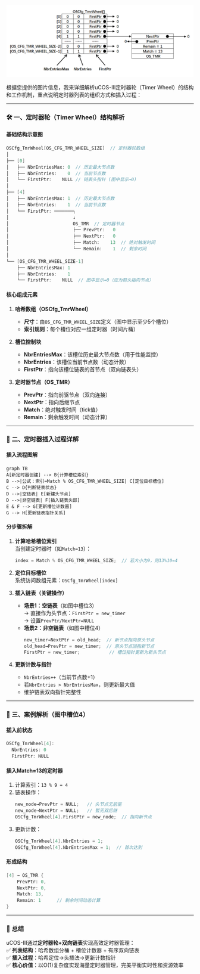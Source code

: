 ![](定时器列表1.png)

根据您提供的图片信息，我来详细解析uCOS-III定时器轮（Timer Wheel）的结构和工作机制，重点说明定时器列表的组织方式和插入过程：

---

### 🛠️ **一、定时器轮（Timer Wheel）结构解析**
#### **基础结构示意图**
```c
OSCfg_TmrWheel[OS_CFG_TMR_WHEEL_SIZE]  // 定时器轮数组
│
├── [0] 
│   ├── NbrEntriesMax: 0  // 历史最大节点数
│   ├── NbrEntries:    0  // 当前节点数
│   └── FirstPtr:    NULL // 链表头指针 (图中显示→0)
│
├── [4] 
│   ├── NbrEntriesMax: 1  // 历史最大节点数
│   ├── NbrEntries:    1  // 当前节点数
│   └── FirstPtr: ───────┐
│                        ↓
│                        OS_TMR  // 定时器节点
│                        ├── PrevPtr:   0
│                        ├── NextPtr:   0
│                        ├── Match:    13  // 绝对触发时间
│                        └── Remain:    1  // 剩余时间
│
└── [OS_CFG_TMR_WHEEL_SIZE-1]
    ├── NbrEntriesMax: 1  
    ├── NbrEntries:    1  
    └── FirstPtr:    NULL  // 图中显示→0（应为箭头指向节点）
```

#### **核心组成元素**
1. **哈希数组（OSCfg_TmrWheel）**  
   - **尺寸**：由`OS_CFG_TMR_WHEEL_SIZE`定义（图中显示至少5个槽位）
   - **索引规则**：每个槽位对应一组定时器（时间片桶）

2. **槽位控制块**
   - **NbrEntriesMax**：该槽位历史最大节点数（用于性能监控）
   - **NbrEntries**：该槽位当前节点数（动态计数）
   - **FirstPtr**：指向该槽位链表的首节点（双向链表头）

3. **定时器节点（OS_TMR）**
   - **PrevPtr**：指向前驱节点（双向连接）
   - **NextPtr**：指向后继节点
   - **Match**：绝对触发时间（tick值）
   - **Remain**：剩余触发时间（动态计算）

---

### 🔄 **二、定时器插入过程详解**
#### **插入流程图解**
```mermaid
graph TB
A[新定时器创建] --> B{计算槽位索引}
B -->|公式：索引=Match % OS_CFG_TMR_WHEEL_SIZE| C[定位目标槽位]
C --> D{判断链表状态}
D -->|空链表| E[新建头节点]
D -->|非空链表| F[插入链表头部]
E & F --> G[更新槽位计数器]
G --> H[更新链表指针关系]
```

#### **分步骤拆解**
1. **计算哈希槽位索引**  
   当创建定时器时（如`Match=13`）：  
   ```c
   index = Match % OS_CFG_TMR_WHEEL_SIZE;  // 若大小为9，则13%10=4
   ```

2. **定位目标槽位**  
   系统访问数组元素：`OSCfg_TmrWheel[index]`

3. **插入链表（关键操作）**  
   - **场景1：空链表**（如图中槽位3）  
     → 直接作为头节点：`FirstPtr = new_timer`  
     → 设置`PrevPtr/NextPtr=NULL`  
   - **场景2：非空链表**（如图中槽位4）  
     ```c
     new_timer→NextPtr = old_head;  // 新节点指向原头节点
     old_head→PrevPtr = new_timer;  // 原头节点回指新节点
     FirstPtr = new_timer;           // 槽位指针更新为新头节点
     ```

4. **更新计数与指针**  
   - `NbrEntries++`（当前节点数+1）
   - 若`NbrEntries > NbrEntriesMax`，则更新最大值
   - 维护链表双向指针完整性

---

### 🌰 **三、案例解析（图中槽位4）**
#### **插入前状态**
```c
OSCfg_TmrWheel[4]:
  NbrEntries: 0
  FirstPtr: NULL
```

#### **插入Match=13的定时器**
1. 计算索引：`13 % 9 = 4`
2. 链表操作：
   ```c
   new_node→PrevPtr = NULL;   // 头节点无前驱
   new_node→NextPtr = NULL;   // 暂无双后继
   OSCfg_TmrWheel[4].FirstPtr = new_node;  // 指向新节点
   ```
3. 更新计数：
   ```c
   OSCfg_TmrWheel[4].NbrEntries = 1;
   OSCfg_TmrWheel[4].NbrEntriesMax = 1;  // 首次达到
   ```

#### **形成结构**
```c
[4] → OS_TMR {
    PrevPtr: 0,
    NextPtr: 0,
    Match: 13,
    Remain: 1      // 剩余时间动态计算
}
```

---

### 💎 **总结**  
uCOS-III通过**定时器轮+双向链表**实现高效定时器管理：  
✅ **列表结构**：哈希数组分桶 + 槽位计数器 + 有序双向链表  
✅ **插入过程**：哈希定位→头插法→更新计数指针  
✅ **核心价值**：以O(1)复杂度实现海量定时器管理，完美平衡实时性和资源效率  
